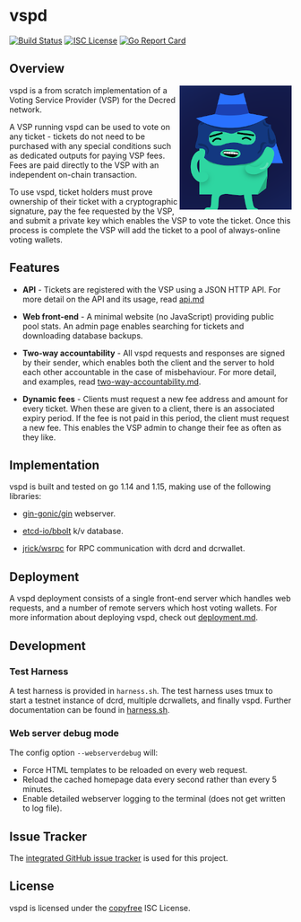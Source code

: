 # vspd

[![Build Status](https://github.com/decred/vspd/workflows/Build%20and%20Test/badge.svg)](https://github.com/decred/vspd/actions)
[![ISC License](https://img.shields.io/badge/license-ISC-blue.svg)](http://copyfree.org)
[![Go Report Card](https://goreportcard.com/badge/github.com/decred/vspd)](https://goreportcard.com/report/github.com/decred/vspd)

## Overview

<img src="./docs/stakey.png" align="right" />

vspd is a from scratch implementation of a Voting Service Provider (VSP) for
the Decred network.

A VSP running vspd can be used to vote on any ticket - tickets do not need to
be purchased with any special conditions such as dedicated outputs for paying
VSP fees. Fees are paid directly to the VSP with an independent on-chain
transaction.

To use vspd, ticket holders must prove ownership of their ticket with a
cryptographic signature, pay the fee requested by the VSP, and submit a private
key which enables the VSP to vote the ticket. Once this process is complete the
VSP will add the ticket to a pool of always-online voting wallets.

## Features

- **API** - Tickets are registered with the VSP using a JSON HTTP API. For more
  detail on the API and its usage, read [api.md](./docs/api.md)

- **Web front-end** - A minimal website (no JavaScript) providing public pool
  stats. An admin page enables searching for tickets and downloading database
  backups.

- **Two-way accountability** - All vspd requests and responses are signed by
  their sender, which enables both the client and the server to hold each other
  accountable in the case of misbehaviour. For more detail, and examples, read
  [two-way-accountability.md](./docs/two-way-accountability.md).

- **Dynamic fees** - Clients must request a new fee address and amount for every
  ticket. When these are given to a client, there is an associated expiry
  period. If the fee is not paid in this period, the client must request a new
  fee. This enables the VSP admin to change their fee as often as they like.

## Implementation

vspd is built and tested on go 1.14 and 1.15, making use of the following
libraries:

- [gin-gonic/gin](https://github.com/gin-gonic/gin) webserver.

- [etcd-io/bbolt](https://github.com/etcd-io/bbolt) k/v database.

- [jrick/wsrpc](https://github.com/jrick/wsrpc) for RPC communication with dcrd
  and dcrwallet.

## Deployment

A vspd deployment consists of a single front-end server which handles web
requests, and a number of remote servers which host voting wallets. For more
information about deploying vspd, check out
[deployment.md](./docs/deployment.md).

## Development

### Test Harness

A test harness is provided in `harness.sh`. The test harness uses tmux to start
a testnet instance of dcrd, multiple dcrwallets, and finally vspd. Further
documentation can be found in [harness.sh](./harness.sh).

### Web server debug mode

The config option `--webserverdebug` will:

- Force HTML templates to be reloaded on every web request.
- Reload the cached homepage data every second rather than every 5 minutes.
- Enable detailed webserver logging to the terminal (does not get written to log
  file).

## Issue Tracker

The [integrated GitHub issue tracker](https://github.com/decred/vspd/issues)
is used for this project.

## License

vspd is licensed under the [copyfree](http://copyfree.org) ISC License.

